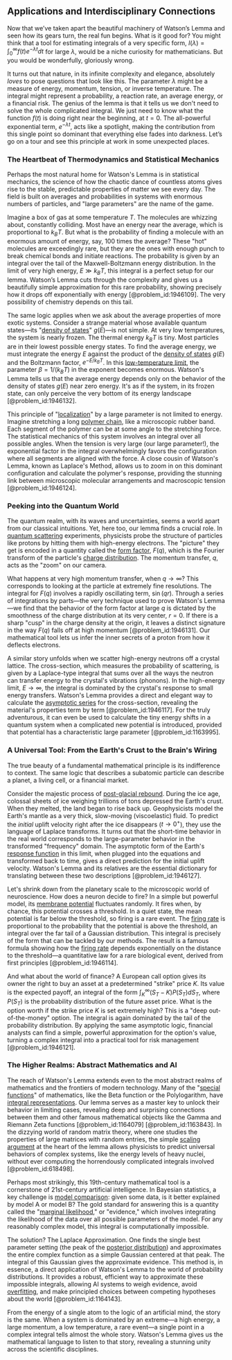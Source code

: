 ## Applications and Interdisciplinary Connections

Now that we’ve taken apart the beautiful machinery of Watson’s Lemma and seen how its gears turn, the real fun begins. What is it good for? You might think that a tool for estimating integrals of a very specific form, $I(\lambda) = \int_0^\infty f(t) e^{-\lambda t} dt$ for large $\lambda$, would be a niche curiosity for mathematicians. But you would be wonderfully, gloriously wrong.

It turns out that nature, in its infinite complexity and elegance, absolutely *loves* to pose questions that look like this. The parameter $\lambda$ might be a measure of energy, momentum, tension, or inverse temperature. The integral might represent a probability, a reaction rate, an average energy, or a financial risk. The genius of the lemma is that it tells us we don't need to solve the whole complicated integral. We just need to know what the function $f(t)$ is doing right near the beginning, at $t=0$. The all-powerful exponential term, $e^{-\lambda t}$, acts like a spotlight, making the contribution from this single point so dominant that everything else fades into darkness. Let’s go on a tour and see this principle at work in some unexpected places.

### The Heartbeat of Thermodynamics and Statistical Mechanics

Perhaps the most natural home for Watson's Lemma is in statistical mechanics, the science of how the chaotic dance of countless atoms gives rise to the stable, predictable properties of matter we see every day. The field is built on averages and probabilities in systems with enormous numbers of particles, and "large parameters" are the name of the game.

Imagine a box of gas at some temperature $T$. The molecules are whizzing about, constantly colliding. Most have an energy near the average, which is proportional to $k_B T$. But what is the probability of finding a molecule with an enormous amount of energy, say, 100 times the average? These "hot" molecules are exceedingly rare, but they are the ones with enough punch to break chemical bonds and initiate reactions. The probability is given by an integral over the tail of the Maxwell-Boltzmann energy distribution. In the limit of very high energy, $E \gg k_B T$, this integral is a perfect setup for our lemma. Watson’s Lemma cuts through the complexity and gives us a beautifully simple approximation for this rare probability, showing precisely how it drops off exponentially with energy [@problem_id:1946109]. The very possibility of chemistry depends on this tail.

The same logic applies when we ask about the average properties of more exotic systems. Consider a strange material whose available quantum states—its "[density of states](@article_id:147400)" $g(E)$—is not simple. At very low temperatures, the system is nearly frozen. The thermal energy $k_B T$ is tiny. Most particles are in their lowest possible energy states. To find the average energy, we must integrate the energy $E$ against the product of the [density of states](@article_id:147400) $g(E)$ and the Boltzmann factor, $e^{-E/k_B T}$. In this [low-temperature limit](@article_id:266867), the parameter $\beta = 1/(k_B T)$ in the exponent becomes enormous. Watson's Lemma tells us that the average energy depends only on the behavior of the density of states $g(E)$ near zero energy. It's as if the system, in its frozen state, can only perceive the very bottom of its energy landscape [@problem_id:1946132].

This principle of "[localization](@article_id:146840)" by a large parameter is not limited to energy. Imagine stretching a long [polymer chain](@article_id:200881), like a microscopic rubber band. Each segment of the polymer can be at some angle to the stretching force. The statistical mechanics of this system involves an integral over all possible angles. When the tension is very large (our large parameter!), the exponential factor in the integral overwhelmingly favors the configuration where all segments are aligned with the force. A close cousin of Watson's Lemma, known as Laplace's Method, allows us to zoom in on this dominant configuration and calculate the polymer's response, providing the stunning link between microscopic molecular arrangements and macroscopic tension [@problem_id:1946124].

### Peeking into the Quantum World

The quantum realm, with its waves and uncertainties, seems a world apart from our classical intuitions. Yet, here too, our lemma finds a crucial role. In [quantum scattering](@article_id:146959) experiments, physicists probe the structure of particles like protons by hitting them with high-energy electrons. The "picture" they get is encoded in a quantity called the [form factor](@article_id:146096), $F(q)$, which is the Fourier transform of the particle's [charge distribution](@article_id:143906). The momentum transfer, $q$, acts as the "zoom" on our camera.

What happens at very high momentum transfer, when $q \to \infty$? This corresponds to looking at the particle at extremely fine resolutions. The integral for $F(q)$ involves a rapidly oscillating term, $\sin(qr)$. Through a series of integrations by parts—the very technique used to prove Watson's Lemma—we find that the behavior of the form factor at large $q$ is dictated by the smoothness of the charge distribution at its very center, $r=0$. If there is a sharp "cusp" in the charge density at the origin, it leaves a distinct signature in the way $F(q)$ falls off at high momentum [@problem_id:1946131]. Our mathematical tool lets us infer the inner secrets of a proton from how it deflects electrons.

A similar story unfolds when we scatter high-energy neutrons off a crystal lattice. The cross-section, which measures the probability of scattering, is given by a Laplace-type integral that sums over all the ways the neutron can transfer energy to the crystal's vibrations (phonons). In the high-energy limit, $E \to \infty$, the integral is dominated by the crystal's response to small energy transfers. Watson's Lemma provides a direct and elegant way to calculate the [asymptotic series](@article_id:167898) for the cross-section, revealing the material's properties term by term [@problem_id:1946117]. For the truly adventurous, it can even be used to calculate the tiny energy shifts in a quantum system when a complicated new potential is introduced, provided that potential has a characteristic large parameter [@problem_id:1163995].

### A Universal Tool: From the Earth's Crust to the Brain's Wiring

The true beauty of a fundamental mathematical principle is its indifference to context. The same logic that describes a subatomic particle can describe a planet, a living cell, or a financial market.

Consider the majestic process of [post-glacial rebound](@article_id:196732). During the ice age, colossal sheets of ice weighing trillions of tons depressed the Earth's crust. When they melted, the land began to rise back up. Geophysicists model the Earth's mantle as a very thick, slow-moving (viscoelastic) fluid. To predict the *initial* uplift velocity right after the ice disappears ($t \to 0^+$), they use the language of Laplace transforms. It turns out that the short-time behavior in the real world corresponds to the large-parameter behavior in the transformed "frequency" domain. The asymptotic form of the Earth's [response function](@article_id:138351) in this limit, when plugged into the equations and transformed back to time, gives a direct prediction for the initial uplift velocity. Watson's Lemma and its relatives are the essential dictionary for translating between these two descriptions [@problem_id:1946127].

Let's shrink down from the planetary scale to the microscopic world of neuroscience. How does a neuron decide to fire? In a simple but powerful model, its [membrane potential](@article_id:150502) fluctuates randomly. It fires when, by chance, this potential crosses a threshold. In a quiet state, the mean potential is far below the threshold, so firing is a rare event. The [firing rate](@article_id:275365) is proportional to the probability that the potential is above the threshold, an integral over the far tail of a Gaussian distribution. This integral is precisely of the form that can be tackled by our methods. The result is a famous formula showing how the [firing rate](@article_id:275365) depends exponentially on the distance to the threshold—a quantitative law for a rare biological event, derived from first principles [@problem_id:1946114].

And what about the world of finance? A European call option gives its owner the right to buy an asset at a predetermined "strike" price $K$. Its value is the expected payoff, an integral of the form $\int_K^\infty (S_T - K) P(S_T) dS_T$, where $P(S_T)$ is the probability distribution of the future asset price. What is the option worth if the strike price $K$ is set extremely high? This is a "deep out-of-the-money" option. The integral is again dominated by the tail of the probability distribution. By applying the same asymptotic logic, financial analysts can find a simple, powerful approximation for the option's value, turning a complex integral into a practical tool for risk management [@problem_id:1946121].

### The Higher Realms: Abstract Mathematics and AI

The reach of Watson's Lemma extends even to the most abstract realms of mathematics and the frontiers of modern technology. Many of the "[special functions](@article_id:142740)" of mathematics, like the Beta function or the Polylogarithm, have [integral representations](@article_id:203815). Our lemma serves as a master key to unlock their behavior in limiting cases, revealing deep and surprising connections between them and other famous mathematical objects like the Gamma and Riemann Zeta functions [@problem_id:1164079] [@problem_id:1163843]. In the dizzying world of random matrix theory, where one studies the properties of large matrices with random entries, the simple [scaling argument](@article_id:271504) at the heart of the lemma allows physicists to predict universal behaviors of complex systems, like the energy levels of heavy nuclei, without ever computing the horrendously complicated integrals involved [@problem_id:618498].

Perhaps most strikingly, this 19th-century mathematical tool is a cornerstone of 21st-century artificial intelligence. In Bayesian statistics, a key challenge is [model comparison](@article_id:266083): given some data, is it better explained by model A or model B? The gold standard for answering this is a quantity called the "[marginal likelihood](@article_id:191395)," or "evidence," which involves integrating the likelihood of the data over all possible parameters of the model. For any reasonably complex model, this integral is computationally impossible.

The solution? The Laplace Approximation. One finds the single best parameter setting (the peak of the [posterior distribution](@article_id:145111)) and approximates the entire complex function as a simple Gaussian centered at that peak. The integral of this Gaussian gives the approximate evidence. This method is, in essence, a direct application of Watson's Lemma to the world of probability distributions. It provides a robust, efficient way to approximate these impossible integrals, allowing AI systems to weigh evidence, avoid [overfitting](@article_id:138599), and make principled choices between competing hypotheses about the world [@problem_id:1164143].

From the energy of a single atom to the logic of an artificial mind, the story is the same. When a system is dominated by an extreme—a high energy, a large momentum, a low temperature, a rare event—a single point in a complex integral tells almost the whole story. Watson's Lemma gives us the mathematical language to listen to that story, revealing a stunning unity across the scientific disciplines.